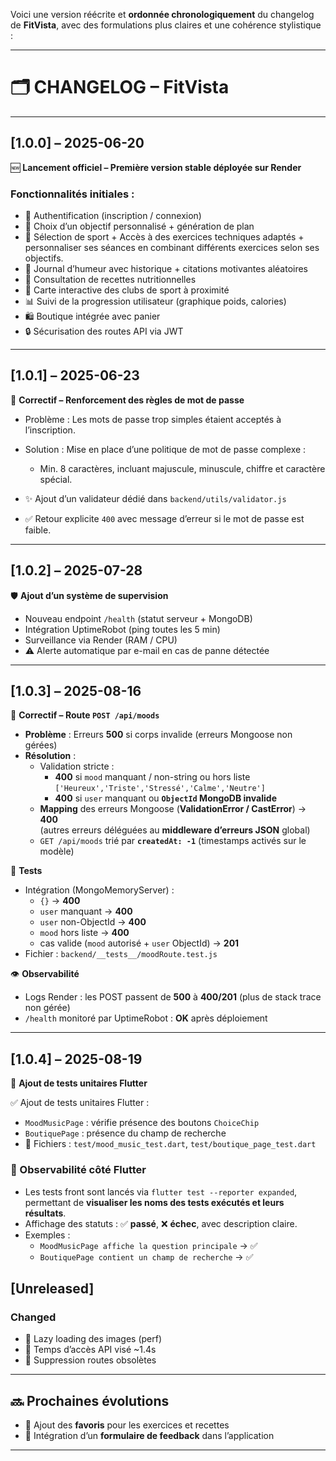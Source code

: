 Voici une version réécrite et **ordonnée chronologiquement** du changelog de **FitVista**, avec des formulations plus claires et une cohérence stylistique :

---

# 🗂️ CHANGELOG – FitVista

---

## \[1.0.0] – 2025-06-20

🆕 **Lancement officiel – Première version stable déployée sur Render**

### Fonctionnalités initiales :

* 🔐 Authentification (inscription / connexion)
* 💪 Choix d’un objectif personnalisé + génération de plan
* 💪 Sélection de sport + Accès à des exercices techniques adaptés + personnaliser ses séances en combinant différents exercices selon ses objectifs.  
* 🧠 Journal d’humeur avec historique + citations motivantes aléatoires
* 🥗 Consultation de recettes nutritionnelles
* 📍 Carte interactive des clubs de sport à proximité
* 📊 Suivi de la progression utilisateur (graphique poids, calories)
* 🛍 Boutique intégrée avec panier
* 🔒 Sécurisation des routes API via JWT

---

## \[1.0.1] – 2025-06-23

🐞 **Correctif – Renforcement des règles de mot de passe**

* Problème : Les mots de passe trop simples étaient acceptés à l’inscription.
* Solution : Mise en place d’une politique de mot de passe complexe :

  * Min. 8 caractères, incluant majuscule, minuscule, chiffre et caractère spécial.
* ✨ Ajout d’un validateur dédié dans `backend/utils/validator.js`
* ✅ Retour explicite `400` avec message d’erreur si le mot de passe est faible.

---

## \[1.0.2] – 2025-07-28

🛡 **Ajout d’un système de supervision**

* Nouveau endpoint `/health` (statut serveur + MongoDB)
* Intégration UptimeRobot (ping toutes les 5 min)
* Surveillance via Render (RAM / CPU)
* ⚠ Alerte automatique par e-mail en cas de panne détectée

---

## [1.0.3] – 2025-08-16

🐞 **Correctif – Route `POST /api/moods`**

* **Problème** : Erreurs **500** si corps invalide (erreurs Mongoose non gérées)
* **Résolution** :
  - Validation stricte :
    - **400** si `mood` manquant / non-string ou hors liste
      `['Heureux','Triste','Stressé','Calme','Neutre']`
    - **400** si `user` manquant ou **`ObjectId` MongoDB invalide**
  - **Mapping** des erreurs Mongoose (**ValidationError / CastError**) → **400**  
    (autres erreurs déléguées au **middleware d’erreurs JSON** global)
  - `GET /api/moods` trié par **`createdAt: -1`** (timestamps activés sur le modèle)

🔬 **Tests**
- Intégration (MongoMemoryServer) :
  - `{}` → **400**
  - `user` manquant → **400**
  - `user` non-ObjectId → **400**
  - `mood` hors liste → **400**
  - cas valide (`mood` autorisé + `user` ObjectId) → **201**
- Fichier : `backend/__tests__/moodRoute.test.js`

👁 **Observabilité**
- Logs Render : les POST passent de **500** à **400/201** (plus de stack trace non gérée)
- `/health` monitoré par UptimeRobot : **OK** après déploiement

---

## [1.0.4] – 2025-08-19

🧪 **Ajout de tests unitaires Flutter**


✅ Ajout de tests unitaires Flutter :
- `MoodMusicPage` : vérifie présence des boutons `ChoiceChip`
- `BoutiquePage` : présence du champ de recherche
- 📁 Fichiers : `test/mood_music_test.dart`, `test/boutique_page_test.dart`

### 🧪 Observabilité côté Flutter

* Les tests front sont lancés via `flutter test --reporter expanded`,  
  permettant de **visualiser les noms des tests exécutés et leurs résultats**.
* Affichage des statuts : ✅ **passé**, ❌ **échec**, avec description claire.
* Exemples :
  - `MoodMusicPage affiche la question principale` → ✅
  - `BoutiquePage contient un champ de recherche` → ✅


## [Unreleased]

### Changed
- 📱 Lazy loading des images (perf)
- 🎯 Temps d’accès API visé ~1.4s
- 🧹 Suppression routes obsolètes


---

## 🔜 Prochaines évolutions

* 📌 Ajout des **favoris** pour les exercices et recettes
* 🧾 Intégration d’un **formulaire de feedback** dans l’application

---


